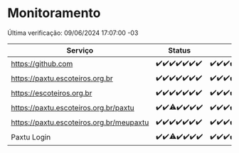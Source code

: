 # Monitoramento

Última verificação: 09/06/2024 17:07:00 -03

|Serviço|Status|Últimas 24h|
|---|---|---|
|https://github.com|<span title="2024-06-02: OK=24">✔️</span><span title="2024-06-03: OK=24">✔️</span><span title="2024-06-04: OK=24">✔️</span><span title="2024-06-05: OK=24">✔️</span><span title="2024-06-06: OK=24">✔️</span><span title="2024-06-07: OK=24">✔️</span><span title="2024-06-08: OK=21">✔️</span>|<span title="08/06/2024 18:04:00 -03 : 200">✔️</span><span title="08/06/2024 19:06:00 -03 : 200">✔️</span><span title="08/06/2024 20:07:00 -03 : 200">✔️</span><span title="08/06/2024 21:36:00 -03 : 200">✔️</span><span title="08/06/2024 22:58:00 -03 : 200">✔️</span><span title="08/06/2024 23:32:00 -03 : 200">✔️</span><span title="09/06/2024 00:08:00 -03 : 200">✔️</span><span title="09/06/2024 01:08:00 -03 : 200">✔️</span><span title="09/06/2024 02:06:00 -03 : 200">✔️</span><span title="09/06/2024 03:09:00 -03 : 200">✔️</span><span title="09/06/2024 04:06:00 -03 : 200">✔️</span><span title="09/06/2024 05:08:00 -03 : 200">✔️</span><span title="09/06/2024 06:07:00 -03 : 200">✔️</span><span title="09/06/2024 07:06:00 -03 : 200">✔️</span><span title="09/06/2024 08:04:00 -03 : 200">✔️</span><span title="09/06/2024 09:12:00 -03 : 200">✔️</span><span title="09/06/2024 10:06:00 -03 : 200">✔️</span><span title="09/06/2024 11:06:00 -03 : 200">✔️</span><span title="09/06/2024 12:06:00 -03 : 200">✔️</span><span title="09/06/2024 13:07:00 -03 : 200">✔️</span><span title="09/06/2024 14:06:00 -03 : 200">✔️</span><span title="09/06/2024 15:08:00 -03 : 200">✔️</span><span title="09/06/2024 16:04:00 -03 : 200">✔️</span><span title="09/06/2024 17:07:00 -03 : 200">✔️</span>|
|https://paxtu.escoteiros.org.br|<span title="2024-06-02: OK=24">✔️</span><span title="2024-06-03: OK=24">✔️</span><span title="2024-06-04: OK=24">✔️</span><span title="2024-06-05: OK=24">✔️</span><span title="2024-06-06: OK=24">✔️</span><span title="2024-06-07: OK=24">✔️</span><span title="2024-06-08: OK=21">✔️</span>|<span title="08/06/2024 18:04:00 -03 : 200">✔️</span><span title="08/06/2024 19:06:00 -03 : 200">✔️</span><span title="08/06/2024 20:07:00 -03 : 200">✔️</span><span title="08/06/2024 21:36:00 -03 : 200">✔️</span><span title="08/06/2024 22:58:00 -03 : 200">✔️</span><span title="08/06/2024 23:32:00 -03 : 200">✔️</span><span title="09/06/2024 00:08:00 -03 : 200">✔️</span><span title="09/06/2024 01:08:00 -03 : 200">✔️</span><span title="09/06/2024 02:06:00 -03 : 200">✔️</span><span title="09/06/2024 03:09:00 -03 : 200">✔️</span><span title="09/06/2024 04:06:00 -03 : 200">✔️</span><span title="09/06/2024 05:08:00 -03 : 200">✔️</span><span title="09/06/2024 06:07:00 -03 : 200">✔️</span><span title="09/06/2024 07:06:00 -03 : 200">✔️</span><span title="09/06/2024 08:04:00 -03 : 200">✔️</span><span title="09/06/2024 09:12:00 -03 : 200">✔️</span><span title="09/06/2024 10:06:00 -03 : 200">✔️</span><span title="09/06/2024 11:06:00 -03 : 200">✔️</span><span title="09/06/2024 12:06:00 -03 : 200">✔️</span><span title="09/06/2024 13:07:00 -03 : 200">✔️</span><span title="09/06/2024 14:06:00 -03 : 200">✔️</span><span title="09/06/2024 15:08:00 -03 : 200">✔️</span><span title="09/06/2024 16:04:00 -03 : 200">✔️</span><span title="09/06/2024 17:07:00 -03 : 200">✔️</span>|
|https://escoteiros.org.br|<span title="2024-06-02: OK=24">✔️</span><span title="2024-06-03: OK=24">✔️</span><span title="2024-06-04: OK=24">✔️</span><span title="2024-06-05: OK=24">✔️</span><span title="2024-06-06: OK=24">✔️</span><span title="2024-06-07: OK=24">✔️</span><span title="2024-06-08: OK=21">✔️</span>|<span title="08/06/2024 18:04:00 -03 : 200">✔️</span><span title="08/06/2024 19:06:00 -03 : 200">✔️</span><span title="08/06/2024 20:07:00 -03 : 200">✔️</span><span title="08/06/2024 21:36:00 -03 : 200">✔️</span><span title="08/06/2024 22:58:00 -03 : 200">✔️</span><span title="08/06/2024 23:32:00 -03 : 200">✔️</span><span title="09/06/2024 00:08:00 -03 : 200">✔️</span><span title="09/06/2024 01:08:00 -03 : 200">✔️</span><span title="09/06/2024 02:06:00 -03 : 200">✔️</span><span title="09/06/2024 03:09:00 -03 : 200">✔️</span><span title="09/06/2024 04:06:00 -03 : 200">✔️</span><span title="09/06/2024 05:08:00 -03 : 200">✔️</span><span title="09/06/2024 06:07:00 -03 : 200">✔️</span><span title="09/06/2024 07:06:00 -03 : 200">✔️</span><span title="09/06/2024 08:04:00 -03 : 200">✔️</span><span title="09/06/2024 09:12:00 -03 : 200">✔️</span><span title="09/06/2024 10:06:00 -03 : 200">✔️</span><span title="09/06/2024 11:06:00 -03 : 200">✔️</span><span title="09/06/2024 12:06:00 -03 : 200">✔️</span><span title="09/06/2024 13:07:00 -03 : 200">✔️</span><span title="09/06/2024 14:06:00 -03 : 200">✔️</span><span title="09/06/2024 15:08:00 -03 : 200">✔️</span><span title="09/06/2024 16:04:00 -03 : 200">✔️</span><span title="09/06/2024 17:07:00 -03 : 200">✔️</span>|
|https://paxtu.escoteiros.org.br/paxtu|<span title="2024-06-02: OK=24">✔️</span><span title="2024-06-03: OK=24">✔️</span><span title="2024-06-04: OK=23, Falhas=1">⚠️</span><span title="2024-06-05: OK=24">✔️</span><span title="2024-06-06: OK=24">✔️</span><span title="2024-06-07: OK=24">✔️</span><span title="2024-06-08: OK=21">✔️</span>|<span title="08/06/2024 18:04:00 -03 : 200">✔️</span><span title="08/06/2024 19:06:00 -03 : 200">✔️</span><span title="08/06/2024 20:07:00 -03 : 200">✔️</span><span title="08/06/2024 21:36:00 -03 : 200">✔️</span><span title="08/06/2024 22:58:00 -03 : 200">✔️</span><span title="08/06/2024 23:32:00 -03 : 200">✔️</span><span title="09/06/2024 00:08:00 -03 : 200">✔️</span><span title="09/06/2024 01:08:00 -03 : 200">✔️</span><span title="09/06/2024 02:06:00 -03 : 200">✔️</span><span title="09/06/2024 03:09:00 -03 : 200">✔️</span><span title="09/06/2024 04:06:00 -03 : 200">✔️</span><span title="09/06/2024 05:08:00 -03 : 200">✔️</span><span title="09/06/2024 06:07:00 -03 : 200">✔️</span><span title="09/06/2024 07:06:00 -03 : 200">✔️</span><span title="09/06/2024 08:04:00 -03 : 200">✔️</span><span title="09/06/2024 09:12:00 -03 : 200">✔️</span><span title="09/06/2024 10:06:00 -03 : 200">✔️</span><span title="09/06/2024 11:06:00 -03 : 200">✔️</span><span title="09/06/2024 12:06:00 -03 : 200">✔️</span><span title="09/06/2024 13:07:00 -03 : 200">✔️</span><span title="09/06/2024 14:06:00 -03 : 200">✔️</span><span title="09/06/2024 15:08:00 -03 : 200">✔️</span><span title="09/06/2024 16:04:00 -03 : 200">✔️</span><span title="09/06/2024 17:07:00 -03 : 200">✔️</span>|
|https://paxtu.escoteiros.org.br/meupaxtu|<span title="2024-06-02: OK=24">✔️</span><span title="2024-06-03: OK=24">✔️</span><span title="2024-06-04: OK=24">✔️</span><span title="2024-06-05: OK=24">✔️</span><span title="2024-06-06: OK=24">✔️</span><span title="2024-06-07: OK=24">✔️</span><span title="2024-06-08: OK=21">✔️</span>|<span title="08/06/2024 18:04:00 -03 : 200">✔️</span><span title="08/06/2024 19:06:00 -03 : 200">✔️</span><span title="08/06/2024 20:07:00 -03 : 200">✔️</span><span title="08/06/2024 21:36:00 -03 : 200">✔️</span><span title="08/06/2024 22:58:00 -03 : 200">✔️</span><span title="08/06/2024 23:32:00 -03 : 200">✔️</span><span title="09/06/2024 00:08:00 -03 : 200">✔️</span><span title="09/06/2024 01:08:00 -03 : 200">✔️</span><span title="09/06/2024 02:06:00 -03 : 200">✔️</span><span title="09/06/2024 03:09:00 -03 : 200">✔️</span><span title="09/06/2024 04:06:00 -03 : 200">✔️</span><span title="09/06/2024 05:08:00 -03 : 200">✔️</span><span title="09/06/2024 06:07:00 -03 : 200">✔️</span><span title="09/06/2024 07:06:00 -03 : 200">✔️</span><span title="09/06/2024 08:04:00 -03 : 200">✔️</span><span title="09/06/2024 09:12:00 -03 : 200">✔️</span><span title="09/06/2024 10:06:00 -03 : 200">✔️</span><span title="09/06/2024 11:06:00 -03 : 200">✔️</span><span title="09/06/2024 12:06:00 -03 : 200">✔️</span><span title="09/06/2024 13:07:00 -03 : 200">✔️</span><span title="09/06/2024 14:06:00 -03 : 200">✔️</span><span title="09/06/2024 15:08:00 -03 : 200">✔️</span><span title="09/06/2024 16:04:00 -03 : 200">✔️</span><span title="09/06/2024 17:07:00 -03 : 200">✔️</span>|
|Paxtu Login|<span title="2024-06-02: OK=24">✔️</span><span title="2024-06-03: OK=24">✔️</span><span title="2024-06-04: OK=23, Falhas=1">⚠️</span><span title="2024-06-05: OK=24">✔️</span><span title="2024-06-06: OK=24">✔️</span><span title="2024-06-07: OK=24">✔️</span><span title="2024-06-08: OK=21">✔️</span>|<span title="08/06/2024 18:04:00 -03 : 200">✔️</span><span title="08/06/2024 19:06:00 -03 : 200">✔️</span><span title="08/06/2024 20:07:00 -03 : 200">✔️</span><span title="08/06/2024 21:36:00 -03 : 200">✔️</span><span title="08/06/2024 22:58:00 -03 : 200">✔️</span><span title="08/06/2024 23:32:00 -03 : 200">✔️</span><span title="09/06/2024 00:08:00 -03 : 200">✔️</span><span title="09/06/2024 01:08:00 -03 : 200">✔️</span><span title="09/06/2024 02:06:00 -03 : 200">✔️</span><span title="09/06/2024 03:09:00 -03 : 200">✔️</span><span title="09/06/2024 04:06:00 -03 : 200">✔️</span><span title="09/06/2024 05:08:00 -03 : 200">✔️</span><span title="09/06/2024 06:07:00 -03 : 200">✔️</span><span title="09/06/2024 07:06:00 -03 : 200">✔️</span><span title="09/06/2024 08:04:00 -03 : 200">✔️</span><span title="09/06/2024 09:12:00 -03 : 200">✔️</span><span title="09/06/2024 10:06:00 -03 : 200">✔️</span><span title="09/06/2024 11:06:00 -03 : 200">✔️</span><span title="09/06/2024 12:06:00 -03 : 200">✔️</span><span title="09/06/2024 13:07:00 -03 : 200">✔️</span><span title="09/06/2024 14:06:00 -03 : 200">✔️</span><span title="09/06/2024 15:08:00 -03 : 200">✔️</span><span title="09/06/2024 16:04:00 -03 : 200">✔️</span><span title="09/06/2024 17:07:00 -03 : 200">✔️</span>|
